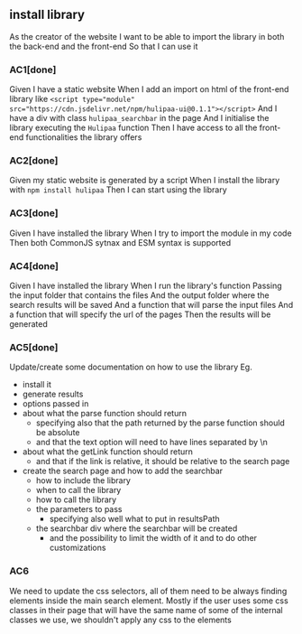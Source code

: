 ## install library
As the creator of the website
I want to be able to import the library in both the back-end and the front-end
So that I can use it

### AC1[done]
Given I have a static website
When I add an import on html of the front-end library like
    `<script type="module" src="https://cdn.jsdelivr.net/npm/hulipaa-ui@0.1.1"></script>`
And I have a div with class `hulipaa_searchbar` in the page
And I initialise the library executing the `Hulipaa` function
Then I have access to all the front-end functionalities the library offers

### AC2[done]
Given my static website is generated by a script
When I install the library with `npm install hulipaa`
Then I can start using the library

### AC3[done]
Given I have installed the library
When I try to import the module in my code
Then both CommonJS sytnax and ESM syntax is supported

### AC4[done]
Given I have installed the library
When I run the library's function
Passing the input folder that contains the files
And the output folder where the search results will be saved
And a function that will parse the input files
And a function that will specify the url of the pages 
Then the results will be generated

### AC5[done]
Update/create some documentation on how to use the library
Eg.
- install it
- generate results
- options passed in
- about what the parse function should return
  - specifying also that the path returned by the parse function should be absolute
  - and that the text option will need to have lines separated by \n
- about what the getLink function should return
  - and that if the link is relative, it should be relative to the search page
- create the search page and how to add the searchbar
  - how to include the library
  - when to call the library
  - how to call the library
  - the parameters to pass
    - specifying also well what to put in resultsPath
  - the searchbar div where the searchbar will be created
    - and the possibility to limit the width of it and to do other customizations

### AC6
We need to update the css selectors, all of them need to be always finding elements inside the main search element.
Mostly if the user uses some css classes in their page that will have the same name of some of the internal classes we use, we shouldn't apply any css to the elements